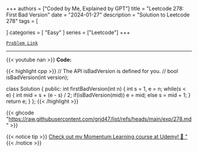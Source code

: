 
+++
authors = ["Coded by Me, Explained by GPT"]
title = "Leetcode 278: First Bad Version"
date = "2024-01-27"
description = "Solution to Leetcode 278"
tags = [
    
]
categories = [
    "Easy"
]
series = ["Leetcode"]
+++



[`Problem Link`](https://leetcode.com/problems/first-bad-version/description/)

---
{{< youtube nan >}}
**Code:**

{{< highlight cpp >}}
// The API isBadVersion is defined for you.
// bool isBadVersion(int version);

class Solution {
public:
    int firstBadVersion(int n) {
        int s = 1, e = n;
        while(s < e) {
            int mid = s + (e - s) / 2;
            if(isBadVersion(mid))
                e = mid;
            else s = mid + 1;
        }
        return e;
    }
};
{{< /highlight >}}

{{< ghcode "https://raw.githubusercontent.com/grid47/list/refs/heads/main/exp/278.md" >}}

{{< notice tip >}}
[Check out my Momentum Learning course at Udemy! 🚀 "](https://www.udemy.com/course/blind-75-the-data-structures-and-algorithms-essentials/)
{{< /notice >}}

